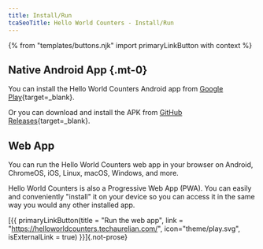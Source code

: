 ```yaml
---
title: Install/Run
tcaSeoTitle: Hello World Counters - Install/Run
---
```


{% from "templates/buttons.njk" import primaryLinkButton with context %}

## Native Android App {.mt-0}

You can install the Hello World Counters Android app from [Google Play](https://play.google.com/store/apps/details?id=com.anaurelian.helloworldcounters){target=_blank}.

Or you can download and install the APK from [GitHub Releases](https://github.com/TechAurelian/hello_world_counters/releases){target=_blank}.

## Web App

You can run the Hello World Counters web app in your browser on Android, ChromeOS, iOS, Linux, macOS, Windows, and more.

Hello World Counters is also a Progressive Web App (PWA). You can easily and conveniently "install" it on your device so you can access it in the same way you would any other installed app.

[{{ primaryLinkButton(title = "Run the web app", link = "https://helloworldcounters.techaurelian.com/", icon="theme/play.svg", isExternalLink = true) }}]{.not-prose}
